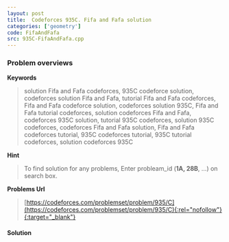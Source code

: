 ```yaml
---
layout: post
title:  Codeforces 935C. Fifa and Fafa solution
categories: ['geometry']
code: FifaAndFafa
src: 935C-FifaAndFafa.cpp
---
```

### **Problem overviews**

**Keywords**
> solution Fifa and Fafa codeforces, 935C codeforce solution, codeforces solution Fifa and Fafa, tutorial Fifa and Fafa codeforces, Fifa and Fafa codeforce solution, codeforces solution 935C, Fifa and Fafa tutorial codeforces, solution codeforces Fifa and Fafa, codeforces 935C solution, tutorial 935C codeforces, solution 935C codeforces, codeforces Fifa and Fafa solution, Fifa and Fafa codeforces tutorial, 935C codeforces tutorial, 935C tutorial codeforces, solution codeforces 935C

**Hint**
> To find solution for any problems, Enter probleam_id (**1A, 28B**, ...) on search box. 

**Problems Url**
> [https://codeforces.com/problemset/problem/935/C](https://codeforces.com/problemset/problem/935/C){:rel="nofollow"}{:target="_blank"}

#### **Solution**



